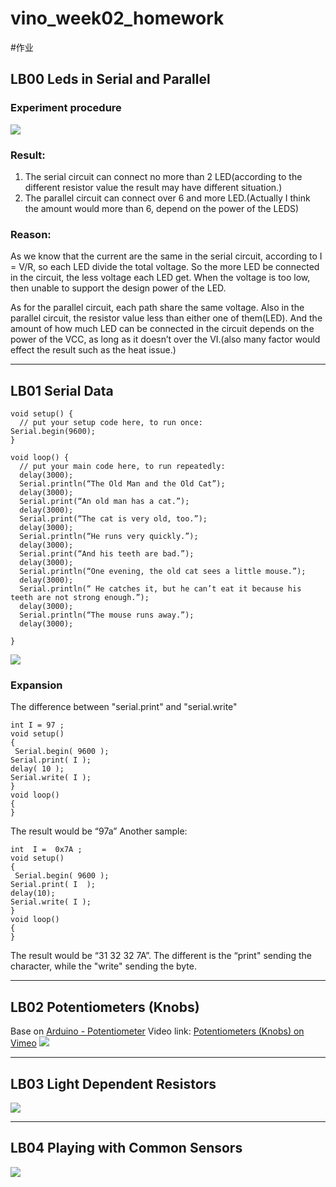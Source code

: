 # vino_week02_homework
#作业

## LB00 **Leds in Serial and Parallel**
### Experiment procedure
![](https://tva1.sinaimg.cn/large/006y8mN6gy1g83ww3uvtnj31400u0e89.jpg)
### Result:
1. The serial circuit can connect no more than 2 LED(according to the different resistor value the result may have different situation.)
2. The parallel  circuit can connect over 6 and more LED.(Actually I think the amount would more than 6, depend on the power of the LEDS)
### Reason:
As we know that the current are the same in the serial circuit, according to I = V/R,  so each LED divide the total voltage. So the more LED be connected in the circuit, the less voltage each LED get. When the voltage is too low, then unable to support the design power of the LED.

As for the parallel circuit, each path share the same voltage. Also in the parallel circuit, the resistor value less than either one of them(LED).
And the amount of how much LED can be connected in the circuit depends on the power of the VCC, as long as it doesn’t over the VI.(also many factor would effect the result such as the heat issue.)
- - - -
## LB01 **Serial Data**
``` arduino
void setup() {
  // put your setup code here, to run once:
Serial.begin(9600);
}

void loop() {
  // put your main code here, to run repeatedly:
  delay(3000);
  Serial.println(“The Old Man and the Old Cat”);
  delay(3000);
  Serial.print(“An old man has a cat.”);
  delay(3000);
  Serial.print(“The cat is very old, too.”);
  delay(3000);
  Serial.println(“He runs very quickly.”);
  delay(3000);
  Serial.print(“And his teeth are bad.”);
  delay(3000);
  Serial.println(“One evening, the old cat sees a little mouse.”);
  delay(3000);
  Serial.println(“ He catches it, but he can’t eat it because his teeth are not strong enough.”);
  delay(3000);
  Serial.println(“The mouse runs away.”);
  delay(3000);

}
```

![](vino_week02_homework/%E5%B1%8F%E5%B9%95%E5%BF%AB%E7%85%A7%202019-10-19%20%E4%B8%8B%E5%8D%883.06.42.png)
### Expansion
The difference between "serial.print" and "serial.write"
``` arduino
int I = 97 ;
void setup() 
{ 
 Serial.begin( 9600 );
Serial.print( I );
delay( 10 );
Serial.write( I );
}
void loop()
{
}
```
The result would be “97a”
Another sample:
``` arduino
int  I =  0x7A ;
void setup() 
{ 
 Serial.begin( 9600 );
Serial.print( I  );
delay(10);
Serial.write( I );
}
void loop()
{
}
```
The result would be “31 32 32 7A”.
The different is the “print" sending the character, while the "write"  sending the byte.
- - - -
## LB02 **Potentiometers (Knobs)**
Base on [Arduino - Potentiometer](https://www.arduino.cc/en/tutorial/potentiometer)
Video link: [Potentiometers (Knobs) on Vimeo](https://vimeo.com/367450355)
![](https://tva1.sinaimg.cn/large/006y8mN6gy1g83ww4ca5ij30w60u0jzt.jpg)
- - - -
## LB03 **Light Dependent Resistors**

![](https://tva1.sinaimg.cn/large/006y8mN6gy1g83ww4vmb5j30u014045v.jpg)
- - - -
## LB04 **Playing with Common Sensors**

![](https://tva1.sinaimg.cn/large/006y8mN6gy1g83ww5f2msj30u0140drs.jpg)
